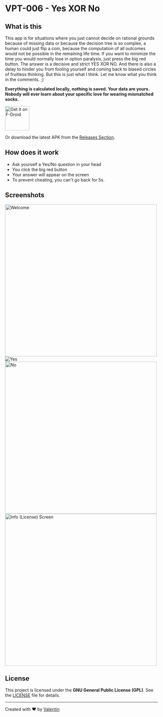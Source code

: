 # VPT-006 - Yes XOR No
## What is this 
This app is for situations where you just cannot decide on rational grounds because of missing data or because the decision tree is so complex, a human could just flip a coin, because the computation of all outcomes would not be possible in the remaining life time. If you want to minimize the time you would normally lose in option paralysis, just press the big red button. The answer is a decisive and strict YES XOR NO. And there is also a delay to hinder you from fooling yourself and coming back to biased circles of fruitless thinking. But this is just what I think. Let me know what you think in the comments. ;) 

**Everything is calculated locally, nothing is saved. Your data are yours. Nobody will ever learn about your specific love for wearing mismatched socks.**

[<img src="https://fdroid.gitlab.io/artwork/badge/get-it-on.png"
     alt="Get it on F-Droid"
     height="80">](https://f-droid.org/packages/v4lpt.vpt.f006.yxn/)

Or download the latest APK from the [Releases Section](https://github.com/v4lpt/YXN/releases/latest).

## How does it work 
- Ask yourself a Yes/No question in your head
- You click the big red button
- Your answer will appear on the screen
- To prevent cheating, you can't go back for 5s. 

## Screenshots 

<img src="https://raw.githubusercontent.com/v4lpt/YXN/master/Screenshots/welcome.png" alt="Welcome" width="500" /> <img src="https://raw.githubusercontent.com/v4lpt/YXN/master/Screenshots/yes.png" alt="Yes" width="YXN" /> <img src="https://raw.githubusercontent.com/v4lpt/YXN/master/Screenshots/no.png" alt="No" width="500" /><img src="https://raw.githubusercontent.com/v4lpt/YXN/master/Screenshots/info.png" alt="Info (License) Screen" width="500" />

## License

This project is licensed under the **GNU General Public License (GPL)**. See the [LICENSE](LICENSE) file for details.

---

Created with :heart: by [Valentin](https://github.com/v4lpt)
